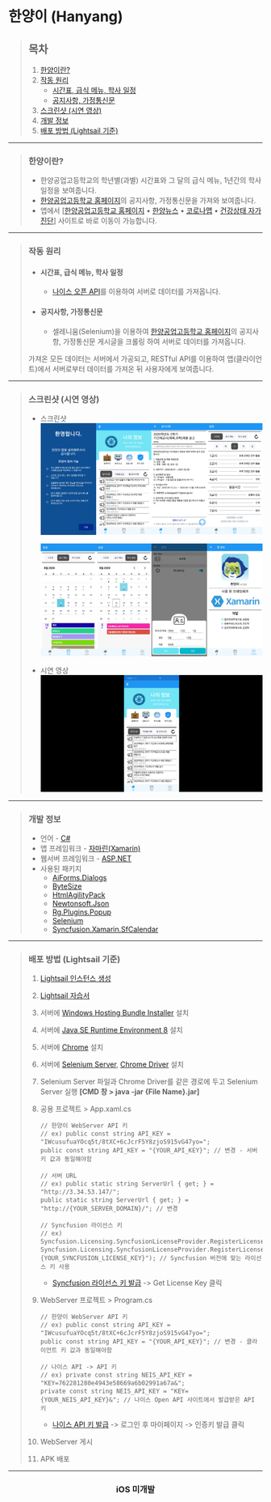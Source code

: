 # **한양이 (Hanyang)**

> ## **목차**
>
> 1. [한양이란?](#한양이란)
> 2. [작동 원리](#작동-원리)
>    - [시간표, 급식 메뉴, 학사 일정](#시간표-급식-메뉴-학사-일정)
>    - [공지사항, 가정통신문](#공지사항-가정통신문)
> 3. [스크린샷 (시연 영상)](#스크린샷-시연-영상)
> 4. [개발 정보](#개발-정보)
> 5. [배포 방법 (Lightsail 기준)](#배포-방법-Lightsail-기준)

---

> ### **한양이란?**
>
> - 한양공업고등학교의 학년별(과별) 시간표와 그 달의 급식 메뉴, 1년간의 학사 일정을 보여줍니다.
> - [한양공업고등학교 홈페이지](http://hanyang.sen.hs.kr/index.do)의 공지사항, 가정통신문을 가져와 보여줍니다.
> - 앱에서 [[한양공업고등학교 홈페이지](http://hanyang.sen.hs.kr/index.do) • [한양뉴스](http://www.hanyangnews.com/) • [코로나맵](https://coronamap.site/) • [건강상태 자가진단](https://hcs.eduro.go.kr/#/loginWithUserInfo)] 사이트로 바로 이동이 가능합니다.

---

> ### **작동 원리**
>
> - #### **시간표, 급식 메뉴, 학사 일정**
>
>   - [나이스 오픈 API](https://open.neis.go.kr/portal/guide/apiIntroPage.do)를 이용하여 서버로 데이터를 가져옵니다.
>
> - #### **공지사항, 가정통신문**
>   - 셀레니움(Selenium)을 이용하여 [한양공업고등학교 홈페이지](http://hanyang.sen.hs.kr/index.do)의 공지사항, 가정통신문 게시글을 크롤링 하여 서버로 데이터를 가져옵니다.
>
> 가져온 모든 데이터는 서버에서 가공되고, RESTful API를 이용하여 앱(클라이언트)에서 서버로부터 데이터를 가져온 뒤 사용자에게 보여줍니다.

---

> ### **스크린샷 (시연 영상)**
>
> - 스크린샷  
>   ![한양이 스크린샷1](https://github.com/banb3515/Hanyang/blob/master/Screenshots/Screenshot1.png?raw=true)
> 
>   ![한양이 스크린샷2](https://github.com/banb3515/Hanyang/blob/master/Screenshots/Screenshot2.png?raw=true)
> - 시연 영상  
>   [![한양이 시연 영상](https://github.com/banb3515/Hanyang/blob/master/Screenshots/Thumbnail.png?raw=true)](https://youtu.be/2rMCJMG5Ohc?t=0s)

---

> ### **개발 정보**
>
> - 언어 - [C#](https://docs.microsoft.com/ko-kr/dotnet/csharp/)
> - 앱 프레임워크 - [자마린(Xamarin)](https://docs.microsoft.com/ko-kr/xamarin/get-started/what-is-xamarin)
> - 웹서버 프레임워크 - [ASP.NET](https://dotnet.microsoft.com/apps/aspnet)
> - 사용된 패키지
>   - [AiForms.Dialogs](https://github.com/muak/AiForms.Dialogs)
>   - [ByteSize](https://github.com/omar/ByteSize)
>   - [HtmlAgilityPack](https://html-agility-pack.net/)
>   - [Newtonsoft.Json](https://www.newtonsoft.com/json)
>   - [Rg.Plugins.Popup](https://github.com/rotorgames/Rg.Plugins.Popup)
>   - [Selenium](https://www.selenium.dev/)
>   - [Syncfusion.Xamarin.SfCalendar](https://www.syncfusion.com/)

---

> ### **배포 방법 (Lightsail 기준)**
>
> 1. [Lightsail 인스턴스 생성](https://lightsail.aws.amazon.com/ls/webapp/home/instances)
> 2. [Lightsail 자습서](https://aws.amazon.com/ko/getting-started/hands-on/host-net-web-app/)
> 3. 서버에 [Windows Hosting Bundle Installer](https://dotnet.microsoft.com/download/dotnet-core/thank-you/runtime-aspnetcore-3.1.8-windows-hosting-bundle-installer) 설치
> 4. 서버에 [Java SE Runtime Environment 8](https://www.java.com/ko/download/) 설치
> 5. 서버에 [Chrome](https://www.google.com/chrome/) 설치
> 6. 서버에 [Selenium Server](https://www.selenium.dev/downloads/), [Chrome Driver](https://sites.google.com/a/chromium.org/chromedriver/downloads) 설치
> 7. Selenium Server 파일과 Chrome Driver를 같은 경로에 두고 Selenium Server 실행 **[CMD 창 > java -jar {File Name}.jar]**
> 8. 공용 프로젝트 > App.xaml.cs
>
>    ```
>    // 한양이 WebServer API 키
>    // ex) public const string API_KEY = "IWcusufuaYOcq5t/8tXC+6cJcrF5Y8zjoS915vG47yo=";
>    public const string API_KEY = "{YOUR_API_KEY}"; // 변경 - 서버 키 값과 동일해야함
>
>    // 서버 URL
>    // ex) public static string ServerUrl { get; } = "http://3.34.53.147/";
>    public static string ServerUrl { get; } = "http://{YOUR_SERVER_DOMAIN}/"; // 변경
>
>    // Syncfusion 라이선스 키
>    // ex) Syncfusion.Licensing.SyncfusionLicenseProvider.RegisterLicense("MzIxNDcyQDMxMzgyZTMyMmUzMFBtUlVqRXZOamx0bUYrY0llanFSR09ZbnBHSmpONVcvcDJDM0Y3NGI2am82");
>    Syncfusion.Licensing.SyncfusionLicenseProvider.RegisterLicense("{YOUR_SYNCFUSION_LICENSE_KEY}"); // Syncfusion 버전에 맞는 라이선스 키 사용
>    ```
>
>    - [Syncfusion 라이선스 키 발급](https://www.syncfusion.com/account/downloads) -> Get License Key 클릭
>
> 9. WebServer 프로젝트 > Program.cs
>
>    ```
>    // 한양이 WebServer API 키
>    // ex) public const string API_KEY = "IWcusufuaYOcq5t/8tXC+6cJcrF5Y8zjoS915vG47yo=";
>    public const string API_KEY = "{YOUR_API_KEY}"; // 변경 - 클라이언트 키 값과 동일해야함
>
>    // 나이스 API -> API 키
>    // ex) private const string NEIS_API_KEY = "KEY=762281280e4943e58669a6b02991a67a&";
>    private const string NEIS_API_KEY = "KEY={YOUR_NEIS_API_KEY}&"; // 나이스 Open API 사이트에서 발급받은 API 키
>    ```
>
>    - [나이스 API 키 발급](https://open.neis.go.kr/portal/mainPage.do) -> 로그인 후 마이페이지 -> 인증키 발급 클릭
>
> 10. WebServer 게시
> 11. APK 배포

---

<h3 align="center">iOS 미개발</h3>
